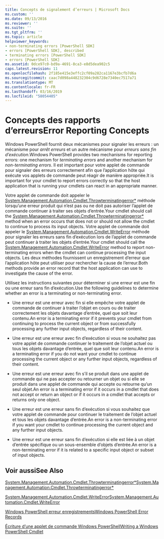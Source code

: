 ```yaml
---
title: Concepts de signalement d’erreurs | Microsoft Docs
ms.custom: ''
ms.date: 09/13/2016
ms.reviewer: ''
ms.suite: ''
ms.tgt_pltfrm: ''
ms.topic: article
helpviewer_keywords:
- non-terminating errors [PowerShell SDK]
- errors [PowerShell SDK], described
- terminating errors [PowerShell SDK]
- errors [PowerShell SDK]
ms.assetid: 0dce97c0-bd9a-4691-8ca3-e8d5dea902c5
caps.latest.revision: 11
ms.openlocfilehash: 2f185e415e3effc2cf09a282ca1167e3bcfb7d6a
ms.sourcegitcommit: caac7d098a448232304c9d6728e7340ec7517a71
ms.translationtype: MT
ms.contentlocale: fr-FR
ms.lasthandoff: 03/16/2019
ms.locfileid: "58054405"
---
```

# <a name="error-reporting-concepts"></a><span data-ttu-id="e6d8e-102">Concepts des rapports d’erreurs</span><span class="sxs-lookup"><span data-stu-id="e6d8e-102">Error Reporting Concepts</span></span>

<span data-ttu-id="e6d8e-103">Windows PowerShell fournit deux mécanismes pour signaler les erreurs : un mécanisme pour *arrêt erreurs* et un autre mécanisme pour *erreurs sans fin d’exécution*.</span><span class="sxs-lookup"><span data-stu-id="e6d8e-103">Windows PowerShell provides two mechanisms for reporting errors: one mechanism for *terminating errors* and another mechanism for *non-terminating errors*.</span></span> <span data-ttu-id="e6d8e-104">Il est important pour votre applet de commande pour signaler des erreurs correctement afin que l’application hôte qui exécute vos applets de commande peut réagir de manière appropriée.</span><span class="sxs-lookup"><span data-stu-id="e6d8e-104">It is important for your cmdlet to report errors correctly so that the host application that is running your cmdlets can react in an appropriate manner.</span></span>

<span data-ttu-id="e6d8e-105">Votre applet de commande doit appeler le [System.Management.Automation.Cmdlet.Throwterminatingerror\*](/dotnet/api/System.Management.Automation.Cmdlet.ThrowTerminatingError) méthode lorsqu’une erreur produit qui n’est pas ou ne doit pas autoriser l’applet de commande continuer à traiter ses objets d’entrée.</span><span class="sxs-lookup"><span data-stu-id="e6d8e-105">Your cmdlet should call the [System.Management.Automation.Cmdlet.Throwterminatingerror\*](/dotnet/api/System.Management.Automation.Cmdlet.ThrowTerminatingError) method when an error occurs that does not or should not allow the cmdlet to continue to process its input objects.</span></span> <span data-ttu-id="e6d8e-106">Votre applet de commande doit appeler le [System.Management.Automation.Cmdlet.WriteError](/dotnet/api/System.Management.Automation.Cmdlet.WriteError) méthode pour signaler les erreurs sans fin d’exécution lors de l’applet de commande peut continuer à traiter les objets d’entrée.</span><span class="sxs-lookup"><span data-stu-id="e6d8e-106">Your cmdlet should call the [System.Management.Automation.Cmdlet.WriteError](/dotnet/api/System.Management.Automation.Cmdlet.WriteError) method to report non-terminating errors when the cmdlet can continue processing the input objects.</span></span> <span data-ttu-id="e6d8e-107">Les deux méthodes fournissent un enregistrement d’erreur que l’application hôte peut utiliser pour rechercher la cause de l’erreur.</span><span class="sxs-lookup"><span data-stu-id="e6d8e-107">Both methods provide an error record that the host application can use to investigate the cause of the error.</span></span>

<span data-ttu-id="e6d8e-108">Utilisez les instructions suivantes pour déterminer si une erreur est une fin ou une erreur sans fin d’exécution.</span><span class="sxs-lookup"><span data-stu-id="e6d8e-108">Use the following guidelines to determine whether an error is a terminating or non-terminating error.</span></span>

- <span data-ttu-id="e6d8e-109">Une erreur est une erreur avec fin si elle empêche votre applet de commande de continuer à traiter l’objet en cours ou de traiter correctement les objets davantage d’entrée, quel que soit leur contenu.</span><span class="sxs-lookup"><span data-stu-id="e6d8e-109">An error is a terminating error if it prevents your cmdlet from continuing to process the current object or from successfully processing any further input objects, regardless of their content.</span></span>

- <span data-ttu-id="e6d8e-110">Une erreur est une erreur avec fin d’exécution si vous ne souhaitez pas votre applet de commande continuer le traitement de l’objet actuel ou tous les objets davantage d’entrée, quel que soit leur contenu.</span><span class="sxs-lookup"><span data-stu-id="e6d8e-110">An error is a terminating error if you do not want your cmdlet to continue processing the current object or any further input objects, regardless of their content.</span></span>

- <span data-ttu-id="e6d8e-111">Une erreur est une erreur avec fin s’il se produit dans une applet de commande qui ne pas accepter ou retourner un objet ou si elle se produit dans une applet de commande qui accepte ou retourne qu’un seul objet.</span><span class="sxs-lookup"><span data-stu-id="e6d8e-111">An error is a terminating error if it occurs in a cmdlet that does not accept or return an object or if it occurs in a cmdlet that accepts or returns only one object.</span></span>

- <span data-ttu-id="e6d8e-112">Une erreur est une erreur sans fin d’exécution si vous souhaitez que votre applet de commande pour continuer le traitement de l’objet actuel et tous les objets davantage d’entrée.</span><span class="sxs-lookup"><span data-stu-id="e6d8e-112">An error is a non-terminating error if you want your cmdlet to continue processing the current object and any further input objects.</span></span>

- <span data-ttu-id="e6d8e-113">Une erreur est une erreur sans fin d’exécution si elle est liée à un objet d’entrée spécifique ou un sous-ensemble d’objets d’entrée.</span><span class="sxs-lookup"><span data-stu-id="e6d8e-113">An error is a non-terminating error if it is related to a specific input object or subset of input objects.</span></span>

## <a name="see-also"></a><span data-ttu-id="e6d8e-114">Voir aussi</span><span class="sxs-lookup"><span data-stu-id="e6d8e-114">See Also</span></span>

[<span data-ttu-id="e6d8e-115">System.Management.Automation.Cmdlet.Throwterminatingerror\*</span><span class="sxs-lookup"><span data-stu-id="e6d8e-115">System.Management.Automation.Cmdlet.Throwterminatingerror\*</span></span>](/dotnet/api/System.Management.Automation.Cmdlet.ThrowTerminatingError)

[<span data-ttu-id="e6d8e-116">System.Management.Automation.Cmdlet.WriteError</span><span class="sxs-lookup"><span data-stu-id="e6d8e-116">System.Management.Automation.Cmdlet.WriteError</span></span>](/dotnet/api/System.Management.Automation.Cmdlet.WriteError)

[<span data-ttu-id="e6d8e-117">Windows PowerShell erreur enregistrements</span><span class="sxs-lookup"><span data-stu-id="e6d8e-117">Windows PowerShell Error Records</span></span>](./windows-powershell-error-records.md)

[<span data-ttu-id="e6d8e-118">Écriture d’une applet de commande Windows PowerShell</span><span class="sxs-lookup"><span data-stu-id="e6d8e-118">Writing a Windows PowerShell Cmdlet</span></span>](./writing-a-windows-powershell-cmdlet.md)
